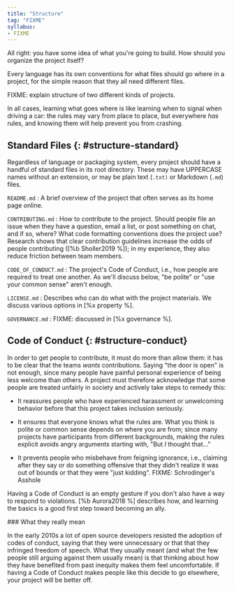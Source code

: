 ```yaml
---
title: "Structure"
tag: "FIXME"
syllabus:
- FIXME
---
```


All right:
you have some idea of what you're going to build.
How should you organize the project itself?

Every language has its own conventions for what files should go where in a project,
for the simple reason that they all need different files.

FIXME: explain structure of two different kinds of projects.

In all cases,
learning what goes where is like learning when to signal when driving a car:
the rules may vary from place to place,
but everywhere *has* rules,
and knowing them will help prevent you from crashing.

## Standard Files {: #structure-standard}

Regardless of language or packaging system,
every project should have a handful of standard files in its root directory.
These may have UPPERCASE names without an extension,
or may be plain text (`.txt)` or Markdown (`.md`) files.

`README.md`
:   A brief overview of the project that often serves as its home page online.

`CONTRIBUTING.md`
:   How to contribute to the project.
    Should people file an issue when they have a question,
    email a list,
    or post something on chat,
    and if so, where?
    What code formatting conventions does the project use?
    Research shows that clear contribution guidelines increase the odds of people contributing
    ([%b Sholler2019 %]);
    in my experience,
    they also reduce friction between team members.

`CODE_OF_CONDUCT.md`
:   The project's Code of Conduct,
    i.e.,
    how people are required to treat one another.
    As we'll discuss below,
    "be polite" or "use your common sense" aren't enough.

`LICENSE.md`
:   Describes who can do what with the project materials.
    We discuss various options in [%x property %].

`GOVERNANCE.md`
:   FIXME: discussed in [%x governance %].

## Code of Conduct {: #structure-conduct}

In order to get people to contribute,
it must do more than allow them:
it has to be clear that the teams *wants* contributions.
Saying "the door is open" is not enough,
since many people have painful personal experience of being less welcome than others.
A project must therefore acknowledge that some people are treated unfairly in society
and actively take steps to remedy this:

-   It reassures people who have experienced harassment or unwelcoming behavior before
    that this project takes inclusion seriously.

-   It ensures that everyone knows what the rules are.
    What you think is polite or common sense depends on where you are from;
    since many projects have participants from different backgrounds,
    making the rules explicit avoids angry arguments starting with,
    "But *I* thought that…"

-   It prevents people who misbehave from feigning ignorance,
    i.e.,
    claiming after they say or do something offensive
    that they didn't realize it was out of bounds or that they were "just kidding".
    FIXME: Schrodinger's Asshole

Having a Code of Conduct is an empty gesture if you don't also have a way to respond to violations.
[%b Aurora2018 %] describes how,
and learning the basics is a good first step toward becoming an ally.

<div class="callout" markdown="1">
### What they really mean

In the early 2010s a lot of open source developers resisted the adoption of codes of conduct,
saying that they were unnecessary or that that they infringed freedom of speech.
What they usually meant (and what the few people still arguing against them usually mean)
is that thinking about how they have benefited from past inequity makes them feel uncomfortable.
If having a Code of Conduct makes people like this decide to go elsewhere,
your project will be better off.
</div>
